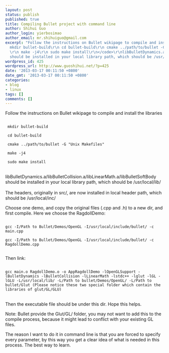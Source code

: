 ```yaml
---
layout: post
status: publish
published: true
title: Compiling Bullet project with command line
author: Shihui Guo
author_login: yierbosimao
author_email: mr.shihuiguo@gmail.com
excerpt: "Follow the instructions on Bullet wikipage to compile and install the libraries\r\n<code>\r\n
  mkdir bullet-build\r\n cd bullet-build\r\n cmake ../path/to/bullet -G \"Unix Makefiles\"
  \r\n make -j4\r\n sudo make install\r\n</code>\r\nlibBulletDynamics.a/libBulletCollision.a/libLinearMath.a/libBulletSoftBody
  should be installed in your local library path, which should be /usr/local/lib/\r\n"
wordpress_id: 425
wordpress_url: http://www.guoshihui.net/?p=425
date: '2013-03-17 00:11:50 +0800'
date_gmt: '2013-03-17 00:11:50 +0800'
categories:
- blog
- linux
tags: []
comments: []
---
```

<p>Follow the instructions on Bullet wikipage to compile and install the libraries<br />
<code><br />
 mkdir bullet-build<br />
 cd bullet-build<br />
 cmake ../path/to/bullet -G "Unix Makefiles"<br />
 make -j4<br />
 sudo make install<br />
</code><br />
libBulletDynamics.a/libBulletCollision.a/libLinearMath.a/libBulletSoftBody should be installed in your local library path, which should be /usr/local/lib/<br />
<a id="more"></a><a id="more-425"></a><br />
The headers, originally in src/, are now installed in local header path, which should be /usr/local/inc/</p>
<p>Choose one demo, and copy the original files (.cpp and .h) to a new dir, and first compile. Here we choose the RagdollDemo:<br />
<code><br />
gcc -I/Path to Bullet/Demos/OpenGL -I/usr/local/include/bullet/ -c main.cpp<br />
gcc -I/Path to Bullet/Demos/OpenGL -I/usr/local/include/bullet/ -c RagdollDemo.cpp<br />
</code></p>
<p>Then link:<br />
<code><br />
gcc main.o RagdollDemo.o -o AppRagdollDemo -lOpenGLSupport -lBulletDynamics -lBulletCollision -lLinearMath -lstdc++ -lglut -lGL -lGLU -L/usr/local/lib/ -L/Path to bullet/Demos/OpenGL/ -L/Path to bullet/Glut (Please notice these two special folder which contain the libraries of glut/GL/GLU)<br />
</code><br />
Then the executable file should be under this dir. Hope this helps.</p>
<p>Note: Bullet provide the Glut/GL/ folder, you may not want to add this to the compile process, because it might lead to conflict with your existing GL files.</p>
<p>The reason I want to do it in command line is that you are forced to specify every parameter, by this way you get a clear idea of what is needed in this process. The best way to learn.</p>
